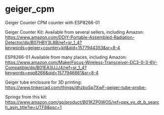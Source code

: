 # geiger_cpm
Geiger Counter CPM counter with ESP8266-01

Geiger Counter Kit: Available from several sellers, including Amazon: https://www.amazon.com/DDIY-Portable-Assembled-Radiation-Detector/dp/B07HBY3L8B/ref=sr_1_4?keywords=geiger+counter+kit&qid=1577944353&sr=8-4

ESP8266-01 Available from many places, including Amazon: https://www.amazon.com/MakerFocus-Wireless-Transceiver-DC3-0-3-6V-Compatible/dp/B01EA3UJJ4/ref=sr_1_4?keywords=esp8266&qid=1577946661&sr=8-4

Geiger tube enclosure for 3D printing: https://www.tinkercad.com/things/dhzboSp7XwF-geiger-tube-probe-

Springs from this kit: https://www.amazon.com/gp/product/B01KZP0WOS/ref=ppx_yo_dt_b_search_asin_title?ie=UTF8&psc=1
